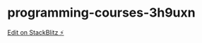 # programming-courses-3h9uxn

[Edit on StackBlitz ⚡️](https://stackblitz.com/edit/programming-courses-3h9uxn)